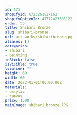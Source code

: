 ```yaml
---
id: 571
shopifyId: 8723261817162
shopifyOptionId: 47772423586122
order: 53
title: Shibari Bronze
slug: shibari-bronze
url: art-works/shibaribronzejpg
aliases: []
categories:
- shibari
- painting
inStock: false
isVisible: true
location: ""
height: 60
width: 60
date: 2022-01-01T00:00:00Z
materials:
- acrylic
- canvas
price: 1500
mainImage: shibari_bronze.JPG
---
```

